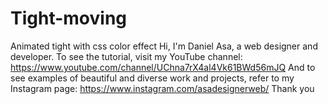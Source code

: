 # Tight-moving
Animated tight with css color effect
Hi, I'm Daniel Asa, a web designer and developer. To see the tutorial, visit my YouTube channel: https://www.youtube.com/channel/UChna7rX4al4Vk61BWd56mJQ
  And to see examples of beautiful and diverse work and projects, refer to my Instagram page: https://www.instagram.com/asadesignerweb/
  Thank you
